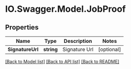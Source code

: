 # IO.Swagger.Model.JobProof
## Properties

Name | Type | Description | Notes
------------ | ------------- | ------------- | -------------
**SignatureUrl** | **string** | Signature Url | [optional] 

[[Back to Model list]](../README.md#documentation-for-models) [[Back to API list]](../README.md#documentation-for-api-endpoints) [[Back to README]](../README.md)


